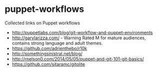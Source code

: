 puppet-workflows
================

Collected links on Puppet workflows

* http://puppetlabs.com/blog/git-workflow-and-puppet-environments
* http://garylarizza.com/ - Warning Rated M for mature audiences, contains strong language and adult themes.
* https://github.com/adrienthebo/r10k
* http://somethingsinistral.net/blog/
* http://rnelson0.com/2014/05/05/puppet-and-git-101-git-basics/
* https://github.com/sitaramc/gitolite
